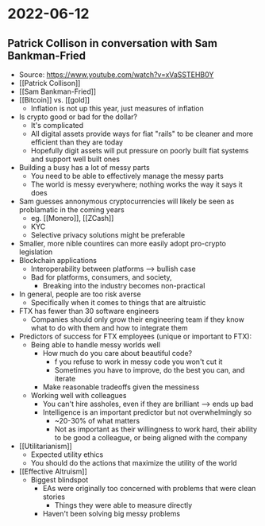 # 2022-06-12

## Patrick Collison in conversation with Sam Bankman-Fried
- Source: https://www.youtube.com/watch?v=xVaSSTEHB0Y
- [[Patrick Collison]]
- [[Sam Bankman-Fried]]
- [[Bitcoin]] vs. [[gold]]
	- Inflation is not up this year, just measures of inflation
- Is crypto good or bad for the dollar?
	- It's complicated
	- All digital assets provide ways for fiat "rails" to be cleaner and more efficient than they are today
	- Hopefully digit assets will put pressure on poorly built fiat systems and support well built ones
- Building a busy has a lot of messy parts
	- You need to be able to effectively manage the messy parts
	- The world is messy everywhere; nothing works the way it says it does
- Sam guesses annonymous cryptocurrencies will likely be seen as problamatic in the coming years
	- eg. [[Monero]], [[ZCash]]
	- KYC
	- Selective privacy solutions might be preferable
- Smaller, more nible countires can more easily adopt pro-crypto legislation
- Blockchain applications
	- Interoperability between platforms --> bullish case
	- Bad for platforms, consumers, and society,
		- Breaking into the industry becomes non-practical
- In general, people are too risk averse
	- Specifically when it comes to things that are altruistic
- FTX has fewer than 30 software engineers
	- Companies should only grow their engineering team if they know what to do with them and how to integrate them
- Predictors of success for FTX employees (unique or important to FTX):
	- Being able to handle messy worlds well
		- How much do you care about beautiful code?
			- f you refuse to work in messy code you won't cut it
			- Sometimes you have to improve, do the best you can, and iterate
		- Make reasonable tradeoffs given the messiness
	- Working well with colleagues
		- You can't hire assholes, even if they are brilliant --> ends up bad
		- Intelligence is an important predictor but not overwhelmingly so
			- ~20-30% of what matters
			- Not as important as their willingness to work hard, their ability to be good a colleague, or being aligned with the company
- [[Utilitarianism]]
	- Expected utility ethics
	- You should do the actions that maximize the utility of the world
- [[Effective Altruism]]
	- Biggest blindspot
		- EAs were originally too concerned with problems that were clean stories
			- Things they were able to measure directly
		- Haven't been solving big messy problems
